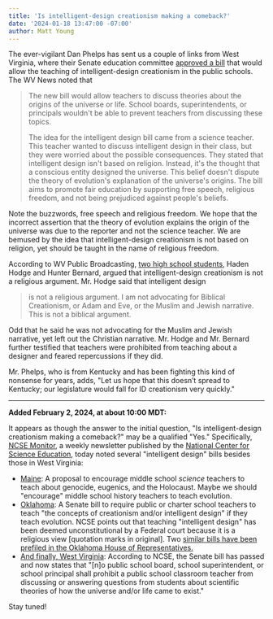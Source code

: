 ```yaml
---
title: 'Is intelligent-design creationism making a comeback?'
date: '2024-01-18 13:47:00 -07:00'
author: Matt Young
---
```

The ever-vigilant Dan Phelps has sent us a couple of links from West Virginia, where their Senate education committee <a href="https://www.wvnews.com/news/wvnews/senate-education-committee-approves-intelligent-design-in-curriculum-national-motto-display-in-schools-and-adjusted/article_fd8cd01e-b49b-11ee-88d8-4fdacea07ccf.html">approved a bill</a> that would allow the teaching of intelligent-design creationism in the public schools. The WV News noted that

<blockquote><p>The new bill would allow teachers to discuss theories about the origins of the universe or life. School boards, superintendents, or principals wouldn't be able to prevent teachers from discussing these topics.</p>

<p>The idea for the intelligent design bill came from a science teacher. This teacher wanted to discuss intelligent design in their class, but they were worried about the possible consequences. They stated that intelligent design isn't based on religion. Instead, it's the thought that a conscious entity designed the universe. This belief doesn't dispute the theory of evolution's explanation of the universe's origins. The bill aims to promote fair education by supporting free speech, religious freedom, and not being prejudiced against people's beliefs. </p></blockquote>

Note the buzzwords, free speech and religious freedom. We hope that the incorrect assertion that the theory of evolution explains the origin of the universe was due to the reporter and not the science teacher. We are bemused by the idea that intelligent-design creationism is not based on religion, yet should be taught in the name of religious freedom.

According to WV Public Broadcasting, <a href="https://wvpublic.org/lawmakers-hear-support-for-intelligent-design-in-public-schools/">two high school students</a>, Haden Hodge and Hunter Bernard, argued that intelligent-design creationism is not a religious argument. Mr. Hodge said that intelligent design

<blockquote>is not a religious argument. I am not advocating for Biblical Creationism, or Adam and Eve, or the Muslim and Jewish narrative. This is not a biblical argument.</blockquote>

Odd that he said he was not advocating for the Muslim and Jewish narrative, yet left out the Christian narrative. Mr. Hodge and Mr. Bernard further testified that teachers were prohibited from teaching about a designer and feared repercussions if they did.

Mr. Phelps, who is from Kentucky and has been fighting this kind of nonsense for years, adds, "Let us hope that this doesn’t spread to Kentucky; our legislature would fall for ID creationism very quickly."

-----
<strong>Added February 2, 2024, at about 10:00 MDT:</strong>

It appears as though the answer to the initial question, "Is intelligent-design creationism making a comeback?" may be a qualified "Yes." Specifically, <a href="https://ncse.ngo/catalyzing-action/sign-ncse-monitor">NCSE Monitor</a>, a weekly newsletter published by the <a href="https://ncse.ngo/"> National Center for Science Education</a>, today noted several "intelligent design" bills besides those in West Virginia:

<ul><li> <a href="https://ncse.ngo/maines-problematic-proposed-revisions-science-standards-under-fire">Maine</a>: A proposal to encourage middle school <i>science</i> teachers to teach about genocide, eugenics, and the Holocaust. Maybe we should "encourage" middle school history teachers to teach evolution. </li>

<li><a href="https://ncse.ngo/mandatory-intelligent-design-bill-oklahoma">Oklahoma</a>: A Senate bill to require public or charter school teachers to teach "the concepts of creationism and/or intelligent design" if they teach evolution. NCSE points out that teaching "intelligent design" has been deemed unconstitutional by a Federal court because it is a religious view [quotation marks in original]. Two <a href="https://ncse.ngo/two-intelligent-design-bills-oklahoma">similar bills have been prefiled in the Oklahoma House of Representatives. </li>

<li>And finally, <a href="https://ncse.ngo/west-virginias-former-intelligent-design-bill-passes-senate">West Virginia</a>: According to NCSE, the Senate bill has passed and now states that "[n]o public school board, school superintendent, or school principal shall prohibit a public school classroom teacher from discussing or answering questions from students about scientific theories of how the universe and/or life came to exist."</li></ul>

Stay tuned!
